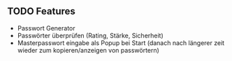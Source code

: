 ## TODO Features
- Passwort Generator
- Passwörter überprüfen (Rating, Stärke, Sicherheit)
- Masterpasswort eingabe als Popup bei Start (danach nach längerer zeit wieder zum kopieren/anzeigen von passwörtern)